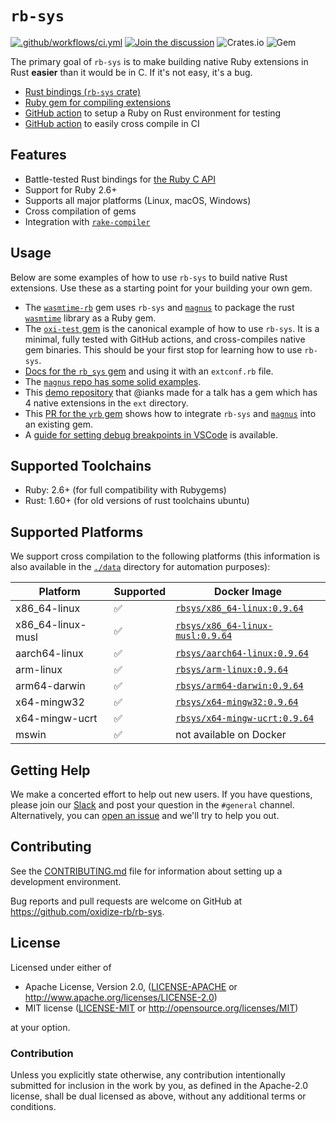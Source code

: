 # `rb-sys`

[![.github/workflows/ci.yml](https://github.com/oxidize-rb/rb-sys/actions/workflows/ci.yml/badge.svg)](https://github.com/oxidize-rb/rb-sys/actions/workflows/ci.yml)
[![Join the discussion](https://img.shields.io/badge/slack-chat-blue.svg)][slack]
![Crates.io](https://img.shields.io/crates/v/rb-sys?style=flat) ![Gem](https://img.shields.io/gem/v/rb_sys?style=flat)

The primary goal of `rb-sys` is to make building native Ruby extensions in Rust **easier** than it would be in C. If
it's not easy, it's a bug.

- [Rust bindings (`rb-sys` crate)](./crates/rb-sys/readme.md)
- [Ruby gem for compiling extensions](./gem/README.md)
- [GitHub action][setup-action] to setup a Ruby on Rust environment for testing
- [GitHub action][cross-gem-action] to easily cross compile in CI

## Features

- Battle-tested Rust bindings for [the Ruby C API][ruby-c-api]
- Support for Ruby <!--toolchains .policy.minimum-supported-ruby-version -->2.6<!--/toolchains-->+
- Supports all major platforms (Linux, macOS, Windows)
- Cross compilation of gems
- Integration with [`rake-compiler`][rake-compiler]

## Usage

Below are some examples of how to use `rb-sys` to build native Rust extensions. Use these as a starting point for your
building your own gem.

- The [`wasmtime-rb`][wasmtime-rb] gem uses `rb-sys` and [`magnus`][magnus] to package the rust [`wasmtime`][wasmtime]
  library as a Ruby gem.
- The [`oxi-test` gem][oxi-test] is the canonical example of how to use `rb-sys`. It is a minimal, fully tested with
  GitHub actions, and cross-compiles native gem binaries. This should be your first stop for learning how to use
  `rb-sys`.
- [Docs for the `rb_sys` gem][rb-sys-gem-docs] and using it with an `extconf.rb` file.
- The [`magnus` repo has some solid examples][magnus-examples].
- This [demo repository][rust-talk] that @ianks made for a talk has a gem which has 4 native extensions in the `ext`
  directory.
- This [PR for the `yrb` gem][yrb] shows how to integrate `rb-sys` and [`magnus`][magnus] into an existing gem.
- A [guide for setting debug breakpoints in VSCode][debugging-guide] is available.

## Supported Toolchains

- Ruby: <!--toolchains .policy.minimum-supported-ruby-version -->2.6<!--/toolchains-->+ (for full compatibility with
  Rubygems)
- Rust: <!--toolchains .policy.minimum-supported-rust-version -->1.60<!--/toolchains-->+ (for old versions of rust
  toolchains ubuntu)

## Supported Platforms

We support cross compilation to the following platforms (this information is also available in the [`./data`](./data)
directory for automation purposes):

| Platform          | Supported | Docker Image                                   |
| ----------------- | --------- | ---------------------------------------------- |
| x86_64-linux      | ✅        | [`rbsys/x86_64-linux:0.9.64`][docker-hub]      |
| x86_64-linux-musl | ✅        | [`rbsys/x86_64-linux-musl:0.9.64`][docker-hub] |
| aarch64-linux     | ✅        | [`rbsys/aarch64-linux:0.9.64`][docker-hub]     |
| arm-linux         | ✅        | [`rbsys/arm-linux:0.9.64`][docker-hub]         |
| arm64-darwin      | ✅        | [`rbsys/arm64-darwin:0.9.64`][docker-hub]      |
| x64-mingw32       | ✅        | [`rbsys/x64-mingw32:0.9.64`][docker-hub]       |
| x64-mingw-ucrt    | ✅        | [`rbsys/x64-mingw-ucrt:0.9.64`][docker-hub]    |
| mswin             | ✅        | not available on Docker                        |

## Getting Help

We make a concerted effort to help out new users. If you have questions, please join our [Slack][slack] and post your
question in the `#general` channel. Alternatively, you can [open an issue][issues] and we'll try to help you out.

## Contributing

See the [CONTRIBUTING.md](./CONTRIBUTING.md) file for information about setting up a development environment.

Bug reports and pull requests are welcome on GitHub at https://github.com/oxidize-rb/rb-sys.

## License

Licensed under either of

- Apache License, Version 2.0, ([LICENSE-APACHE](LICENSE-APACHE) or http://www.apache.org/licenses/LICENSE-2.0)
- MIT license ([LICENSE-MIT](LICENSE-MIT) or http://opensource.org/licenses/MIT)

at your option.

### Contribution

Unless you explicitly state otherwise, any contribution intentionally submitted for inclusion in the work by you, as
defined in the Apache-2.0 license, shall be dual licensed as above, without any additional terms or conditions.

[docker-hub]: https://hub.docker.com/r/rbsys/rcd
[magnus]: https://github.com/matsadler/magnus
[yrb]: https://github.com/y-crdt/yrb/pull/32/files
[rust-talk]: https://github.com/ianks/2022-09-09-ruby-on-rust-intro
[oxi-test]: https://github.com/oxidize-rb/oxi-test
[cross-gem-action]: https://github.com/oxidize-rb/cross-gem-action
[rake-compiler]: https://github.com/rake-compiler/rake-compiler
[setup-action]: https://github.com/oxidize-rb/actions/tree/main/setup-ruby-and-rust
[ruby-c-api]: https://docs.ruby-lang.org/en/master/doc/extension_rdoc.html
[slack]: https://join.slack.com/t/oxidize-rb/shared_invite/zt-16zv5tqte-Vi7WfzxCesdo2TqF_RYBCw
[issues]: https://github.com/oxidize-rb/rb-sys/issues
[magnus-examples]: https://github.com/matsadler/magnus/tree/main/examples
[debugging-guide]: https://oxidize-rb.github.io/rb-sys/tutorial/testing/debugging.html
[rb-sys-gem-docs]: https://github.com/oxidize-rb/rb-sys/tree/main/gem#the-rb_sys-gem
[wasmtime-rb]: https://github.com/bytecodealliance/wasmtime-rb
[wasmtime]: https://github.com/bytecodealliance/wasmtime
